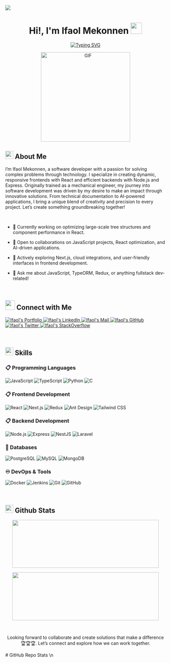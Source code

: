![](https://komarev.com/ghpvc/?username=Ifaol&style=flat&color=blue)

<h1 align="center">Hi!, I'm Ifaol Mekonnen <img src="https://media.giphy.com/media/hvRJCLFzcasrR4ia7z/giphy.gif" width="35"></h1>

<div align="center">

[![Typing SVG](https://readme-typing-svg.herokuapp.com?font=Robot-Bold&size=30&color=&center=true&vCenter=true&width=900&height=110&lines=Software+Developer;Frontend+Engineer;Backend+Engineer;AI+Assistant+App+Creator;Technical+Documentation+Specialist;JavaScript+Educator)](https://git.io/typing-svg)
</div>
<p align="center">
 <img height="280rem" alt="GIF" src="https://media0.giphy.com/media/L7AIyTuXaszW3shL0F/giphy.gif?cid=6c09b952ztobwzrhkkedcv1b5zr81ma7hvuul5izrqgyhj5c&ep=v1_internal_gif_by_id&rid=giphy.gif&ct=g" />
</p>

## <img src="https://c.tenor.com/NCRHhqkXrJYAAAAi/programmers-go-internet.gif" width="25">  <b>About Me</b>
I’m Ifaol Mekonnen, a software developer with a passion for solving complex problems through technology. I specialize in creating dynamic, responsive frontends with React and efficient backends with Node.js and Express. Originally trained as a mechanical engineer, my journey into software development was driven by my desire to make an impact through innovative solutions. From technical documentation to AI-powered applications, I bring a unique blend of creativity and precision to every project. Let’s create something groundbreaking together!

<br>

- 🔭 Currently working on optimizing large-scale tree structures and component performance in React.

- 👯 Open to collaborations on JavaScript projects, React optimization, and AI-driven applications.

- 🌱 Actively exploring Next.js, cloud integrations, and user-friendly interfaces in frontend development.

- 💬 Ask me about JavaScript, TypeORM, Redux, or anything fullstack dev-related!

<br>

## <img src="https://media.giphy.com/media/LnQjpWaON8nhr21vNW/giphy.gif" width='30'> <b>Connect with Me</b>

<p align="left">
 <a href="[Your Portfolio Link]">
 <img border="0" alt="Ifaol's Portfolio" src="https://img.icons8.com/external-itim2101-lineal-color-itim2101/40/000000/external-resume-business-recruitment-itim2101-lineal-color-itim2101.png">
 </a>

 <a href="https://www.linkedin.com/in/ifaol-mekonnen/">
 <img border="0" alt="Ifaol's LinkedIn" src="https://img.icons8.com/doodle/40/000000/linkedin--v2.png"/>
 </a>

 <a href="mailto:ifaolmekonnen@gmail.com">
 <img border="0" alt="Ifaol's Mail" src="https://img.icons8.com/doodle/38/000000/gmail-new.png"/>
 </a>

 <a href="https://github.com/Ifaol">
 <img border="0" alt="Ifaol's GitHub" src="https://img.icons8.com/ios-glyphs/40/000000/github.png"/>
 </a>

 <a href="https://twitter.com/Ifaol">
 <img border="0" alt="Ifaol's Twitter" src="https://img.icons8.com/ios-filled/40/000000/twitter.png"/>
 </a>

 <a href="https://stackoverflow.com/users/[Your StackOverflow ID]">
 <img border="0" alt="Ifaol's StackOverflow" src="https://img.icons8.com/?size=50&id=13955&format=png&color=000000" />
 </a>
</p>

<br>

## <img src="https://media.giphy.com/media/iY8CRBdQXODJSCERIr/giphy.gif" width="25">  <b>Skills</b>

### 📋 Programming Languages
<p align="left"> 
  <img alt="JavaScript" src="https://img.shields.io/badge/JavaScript-%23F7DF1E.svg?logo=javascript&logoColor=black">
  <img alt="TypeScript" src="https://img.shields.io/badge/TypeScript-%23007ACC.svg?logo=typescript&logoColor=white">
  <img alt="Python" src="https://img.shields.io/badge/Python-%2314354C.svg?logo=python&logoColor=white">
    <img alt="C" src="https://img.shields.io/badge/C-%2314354C.svg?logo=python&logoColor=white">
</p>

### 📋 Frontend Development
<p align="left"> 
  <img alt="React" src="https://img.shields.io/badge/React-%2320232a.svg?logo=react&logoColor=%2361DAFB">
  <img alt="Next.js" src="https://img.shields.io/badge/Next.js-%23000000.svg?logo=nextdotjs&logoColor=white">
  <img alt="Redux" src="https://img.shields.io/badge/Redux-%23593d88.svg?logo=redux&logoColor=white">
  <img alt="Ant Design" src="https://img.shields.io/badge/Ant%20Design-%230170FE.svg?logo=ant-design&logoColor=white">
  <img alt="Tailwind CSS" src="https://img.shields.io/badge/Tailwind%20CSS-%2338B2AC.svg?logo=tailwind-css&logoColor=white"/>
</p>

### 📋 Backend Development
<p align="left"> 
  <img alt="Node.js" src="https://img.shields.io/badge/Node.js-%2343853D.svg?logo=node.js&logoColor=white">
  <img alt="Express" src="https://img.shields.io/badge/Express.js-%23404d59.svg?logo=express&logoColor=%2361DAFB">
  <img alt="NestJS" src="https://img.shields.io/badge/NestJS-%23E0234E.svg?logo=nestjs&logoColor=white">
  <img alt="Laravel" src="https://img.shields.io/badge/Laravel-%23FF2D20.svg?logo=laravel&logoColor=white">
</p>

### 💾 Databases
<p align="left"> 
  <img alt="PostgreSQL" src="https://img.shields.io/badge/PostgreSQL-%23316192.svg?logo=postgresql&logoColor=white">
  <img alt="MySQL" src="https://img.shields.io/badge/MySQL-%2300f.svg?logo=mysql&logoColor=white">
  <img alt="MongoDB" src="https://img.shields.io/badge/MongoDB-%2347A248.svg?logo=mongodb&logoColor=white">
</p>

### ♾️ DevOps & Tools
<p align="left"> 
  <img alt="Docker" src="https://img.shields.io/badge/Docker-%230db7ed.svg?logo=docker&logoColor=white">
  <img alt="Jenkins" src="https://img.shields.io/badge/Jenkins-%23D24939.svg?logo=jenkins&logoColor=white">
  <img alt="Git" src="https://img.shields.io/badge/Git-%23F05033.svg?logo=git&logoColor=white">
  <img alt="GitHub" src="https://img.shields.io/badge/GitHub-%23181717.svg?logo=github&logoColor=white">
</p>

<br> 

## <img src="https://media1.giphy.com/media/JrXas5ecb4FkwbFpIE/giphy.gif?cid=6c09b952r74c979vfswx4dhc484ak70hb0i56v1j5cwpmq1v&ep=v1_internal_gif_by_id&rid=giphy.gif&ct=g" width="25"> <b>Github Stats</b>

<p align="center"><img width="460" height="150" src="https://github-readme-stats.vercel.app/api/top-langs?username=Ifaol&show_icons=true&locale=en&layout=compact&theme=tokyonight"/460/300"></p>

<p align="center"><img width="460" height="150" src="https://github-readme-streak-stats.herokuapp.com/?user=Ifaol&theme=tokyonight&&fire=FF801F&currStreakNum=FFBE69&currStreakLabel=FFBE69"/></p>

<br>
<p align="center">
Looking forward to collaborate and create solutions that make a difference 🏆🏆🏆. Let’s connect and explore how we can work together. </p>
# GitHub Repo Stats
\n
